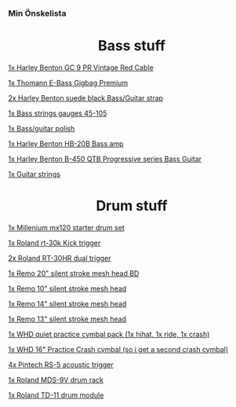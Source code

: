### Min Önskelista

<h1 align="center">Bass stuff</h1>

<p align="center">
  
<a href="https://www.thomann.de/be/harley_benton_gc_9_pr_vintage_red.htm">1x Harley Benton GC 9 PR Vintage Red Cable</a>
  
<a href="https://www.thomann.de/be/thomann_e_bass_gigbag_premium.htm">1x Thomann E-Bass Gigbag Premium</a>

<a href="https://www.thomann.de/be/harley_benton_guitarstrap_suede_black.htm">2x Harley Benton suede black Bass/Guitar strap</a>

<a href="https://www.thomann.de/be/harley_benton_valuestrings_bassguitar_medium.htm">1x Bass strings gauges 45-105</a>

<a href="https://www.thomann.de/be/harley_benton_hardware_polish.htm">1x Bass/guitar polish</a>

<a href="https://www.thomann.de/be/harley_benton_hb_20b.htm">1x Harley Benton HB-20B Bass amp</a>

<a href="https://www.thomann.de/be/harley_benton_b_450_qtb_progressive_series.htm">1x Harley Benton B-450 QTB Progressive series Bass Guitar</a>

<a href="https://www.thomann.de/be/harley_bentonvaluestrings_classical.htm">1x Guitar strings</a>

</p>


<h1 align="center">Drum stuff</h1>

<p align="center">
  
<a href="https://www.thomann.de/be/millenium_mx120_starter_drum_set.htm">1x Millenium mx120 starter drum set </a>

<a href="https://www.thomann.de/be/roland_rt_30k_kick_trigger.htm?ref=search_rslt_roland+rt-30_356869_2">1x Roland rt-30k Kick trigger</a>

<a href="https://www.thomann.de/be/roland_rt_30hr_dual_trigger.htm?ref=search_rslt_roland+rt-30_356867_0">2x Roland RT-30HR dual trigger</a>

<a href="https://www.thomann.de/be/remo_20_silent_stroke_mesh_head_bd.htm?ref=prod_rel_323353_14">1x Remo 20" silent stroke mesh head BD</a>

<a href="https://www.thomann.de/be/remo_10_silent_stroke_mesh_head.htm">1x Remo 10" silent stroke mesh head</a>

<a href="https://www.thomann.de/be/remo_14_silent_stroke_mesh_head.htm?ref=search_rslt_remo+silent+stroke+drum+heads_323343_0">1x Remo 14" silent stroke mesh head</a>

<a href="https://www.thomann.de/be/remo_13_silent_stroke_mesh_head.htm?ref=prod_rel_323336_5">1x Remo 13" silent stroke mesh head</a>
</p>

<a href="https://www.gear4music.be/en/Drums-and-Percussion/WHD-Quiet-Practice-Cymbal-Pack/1Q2Y">1x WHD quiet practice cymbal pack (1x hihat, 1x ride, 1x crash)</a>

<a href="https://www.gear4music.be/en/Drums-and-Percussion/WHD-16-Quiet-Practice-Crash-Cymbal/1L19">1x WHD 16" Practice Crash cymbal (so i get a second crash cymbal)</a>

<a href="https://www.amazon.com/Pintech-Percussion-RS-5-Acoustic-Trigger/dp/B0002F74AC/ref=cm_cr_arp_d_product_top?ie=UTF8">4x Pintech RS-5 acoustic trigger</a>

<a href="https://www.thomann.de/be/roland_mds9drum_rack.htm?ref=search_rslt_roland+9v_204443_0">1x Roland MDS-9V drum rack</a>

<a href="https://www.thomann.de/be/roland_td11_drum_module.htm">1x Roland TD-11 drum module</a>

</p>
